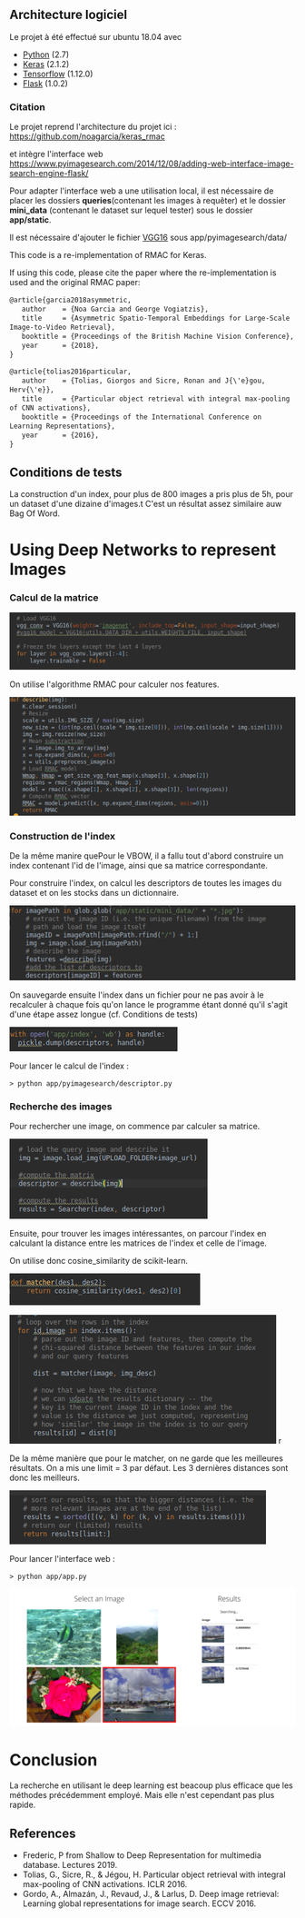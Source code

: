 ## Architecture logiciel
Le projet à été effectué sur ubuntu 18.04 avec
 - [Python][1] (2.7) 
 - [Keras][2] (2.1.2)
 - [Tensorflow][3] (1.12.0)
 - [Flask][4] (1.0.2)



### Citation
Le projet reprend l'architecture du projet ici :
    https://github.com/noagarcia/keras_rmac

et intègre l'interface web 
    https://www.pyimagesearch.com/2014/12/08/adding-web-interface-image-search-engine-flask/


Pour adapter l'interface web a une utilisation local, il est nécessaire de placer les dossiers **queries**(contenant les images à requêter)
et le dossier **mini_data** (contenant le dataset sur lequel tester) sous le dossier
**app/static**.

Il est nécessaire d'ajouter le fichier [VGG16][5] sous app/pyimagesearch/data/

This code is a re-implementation of RMAC for Keras. 

If using this code, please cite the paper where the re-implementation is used and the original RMAC paper:

```
@article{garcia2018asymmetric,
   author    = {Noa Garcia and George Vogiatzis},
   title     = {Asymmetric Spatio-Temporal Embeddings for Large-Scale Image-to-Video Retrieval},
   booktitle = {Proceedings of the British Machine Vision Conference},
   year      = {2018},
}
``` 
```
@article{tolias2016particular,
   author    = {Tolias, Giorgos and Sicre, Ronan and J{\'e}gou, Herv{\'e}},
   title     = {Particular object retrieval with integral max-pooling of CNN activations},
   booktitle = {Proceedings of the International Conference on Learning Representations},
   year      = {2016},
}
``` 


## Conditions de tests
La construction d'un index, pour plus de 800 images
a pris plus de 5h, pour un dataset d'une dizaine d'images.t 
C'est un résultat assez similaire auw Bag Of Word.
 

# Using Deep Networks to represent Images

### Calcul de la matrice

![Screenshot](img/vgg16.png)

On utilise l'algorithme RMAC pour calculer nos features.



![Screenshot](img/describe2.png)


### Construction de l'index

De la même manire quePour le VBOW, il a fallu tout d'abord 
construire un index contenant l'id de l'image, 
ainsi que sa matrice correspondante.

Pour construire l'index, on calcul les descriptors de toutes 
les images du dataset 
et on les stocks dans un dictionnaire.

![Screenshot](img/index2.png)

On sauvegarde ensuite l'index dans un fichier pour ne pas avoir à le 
recalculer à chaque fois qu'on lance le programme étant donné qu'il s'agit d'une
étape assez longue (cf. Conditions de tests)

![Screenshot](img/save2.png)

Pour lancer le calcul de l'index :

    > python app/pyimagesearch/descriptor.py



### Recherche des images

Pour rechercher une image, on commence par calculer sa matrice.

![Screenshot](img/app.png)


Ensuite, pour trouver les images intéressantes, on parcour l'index en calculant
 la distance entre les matrices de l'index et celle de l'image.

On utilise donc cosine_similarity de scikit-learn.

![Screenshot](img/matcher.png)


![Screenshot](img/dist.png)
r

De la même manière que pour le matcher, on ne garde que les meilleures résultats.
On a mis une limit = 3 par défaut. Les 3 dernières distances sont donc les meilleurs.

![Screenshot](img/rs.png)


Pour lancer l'interface web :

    > python app/app.py
  
![Screenshot](img/interface3.png) 

# Conclusion 

La recherche en utilisant le deep learning est beacoup plus efficace 
que les méthodes précédemment employé. Mais elle n'est cependant pas plus rapide.


## References
 - Frederic, P from Shallow to Deep Representation for multimedia database. Lectures 2019.
 - Tolias, G., Sicre, R., & Jégou, H. Particular object retrieval with integral max-pooling of CNN activations. ICLR 2016.
 - Gordo, A., Almazán, J., Revaud, J., & Larlus, D. Deep image retrieval: Learning global representations for image search. ECCV 2016.



[1]: https://www.python.org/download/releases/2.7/
[2]: https://keras.io/
[3]: https://www.tensorflow.org/install
[4]: https://pypi.org/project/Flask/0.8/
[5]: https://github.com/fchollet/deep-learning-models/releases/download/v0.1/vgg16_weights_th_dim_ordering_th_kernels.h5